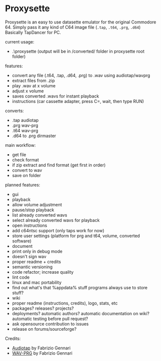 # Proxysette
Proxysette is an easy to use datasette emulator for the original Commodore 64.
Simply pass it any kind of C64 image file (`.tap`, `.t64`, `.prg`, `.d64`) 
Basically TapDancer for PC.

current usage:
- .\proxysette <file path> (output will be in /converted/ folder in proxysette root folder)

features:
- convert any file (.t64, .tap, .d64, .prg) to .wav using audiotap/wavprg
- extract files from .zip
- play .wav at x volume
- adjust x volume
- saves converted .wavs for instant playback
- instructions (car cassette adapter, press C=, wait, then type RUN)

converts:
- .tap audiotap
- .prg wav-prg
- .t64 wav-prg
- .d64 to .prg dirmaster

main workflow:
- get file
- check format
- if zip extract and find format (get first in order)
- convert to wav
- save on folder

planned features:
- gui
- playback
- allow volume adjustment
- pause/stop playback
- list already converted wavs
- select already converted wavs for playback
- open instructions
- add c64ntsc support (only taps work for now)
- store user settings (platform for prg and t64, volume, converted software)
- document
- print only in debug mode
- doesn't sign wav
- proper readme + credits
- semantic versioning
- code refactor; increase quality
- lint code
- linux and mac portability
- find out what's that %appdata% stuff programs always use to store stuff?
- wiki
- proper readme (instructions, credits), logo, stats, etc
- packages? releases? projects?
- deployments? automatic authors? automatic documentation on wiki? automatic testing before pull request?
- ask opensource contribution to issues
- release on forums/sourceforge?

Credits:
- [Audiotap](https://wav-prg.sourceforge.io/audiotap.html) by Fabrizio Gennari
- [WAV-PRG](https://wav-prg.sourceforge.io/wavprg.html) by Fabrizio Gennari
